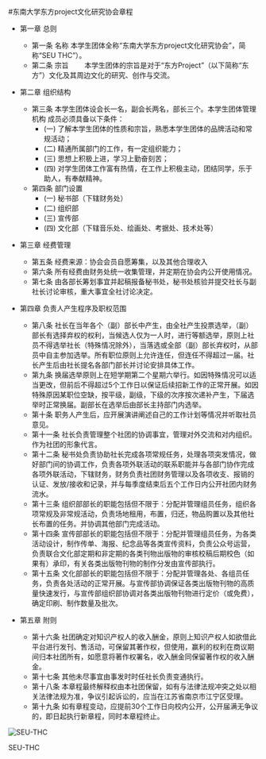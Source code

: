 #东南大学东方project文化研究协会章程

*    第一章 总则
        *    第一条 名称
    本学生团体全称“东南大学东方project文化研究协会”，简称“SEU THC”）。
        *    第二条 宗旨
　　本学生团体的宗旨是对于“东方Project”（以下简称“东方”）文化及其周边文化的研究、创作与交流。
　　　　
*    第二章 组织结构
        *    第三条 本学生团体设会长一名，副会长两名，部长三个。本学生团体管理机构    成员必须具备以下条件：
                -    (一) 了解本学生团体的性质和宗旨，熟悉本学生团体的品牌活动和常规活动；
                -    (二) 精通所属部门的工作，有一定组织能力；
                -    (三) 思想上积极上进，学习上勤奋刻苦；
                -    (四) 对学生团体工作富有热情，在工作上积极主动，团结同学，乐于助人，有奉献精神。
        *    第四条  部门设置
                -    (一) 秘书部（下辖财务处）
                -    (二) 组织部
                -    (三) 宣传部
                -    (四) 文化部（下辖音乐处、绘画处、考据处、技术处等）
*    第三章 经费管理
        *    第五条 经费来源：协会会员自愿筹集，以及其他合理收入
        *    第六条 所有经费由财务处统一收集管理，并定期在协会内公开使用情况。
        *    第七条 由各部长筹划事宜并起稿报备秘书处，秘书处核验并提交社长与副社长讨论审核，重大事宜全社讨论决定。

*    第四章 负责人产生程序及职权范围
        *    第八条 社长在当年各个（副）部长中产生，由全社产生投票选举，（副）部长有选择弃权的权利，当候选人仅为一人时，进行等额选举，原则上社员不得选举社长（特殊情况除外），当落选或全部（副）部长弃权时，从部员中自主参加选举。所有职位原则上允许连任，但连任不得超过一届。社长产生后由社长提名各部门部长并讨论安排具体工作。
        *    第九条 换届选举原则上在短学期第二个星期六举行。如因特殊情况可以适当更改，但前后不得超过5个工作日以保证后续招新工作的正常开展。如因特殊原因某职位空缺，按平级，副级，下级的次序按次递补产生，下届选举时正常换届。副部长在选举后由部长主持部门内选举。
        *    第十条 职务人产生后，应开展演讲阐述自己的工作计划等情况并听取社员意见。
        *    第十一条 社长负责管理整个社团的协调事宜，管理对外交流和对内组织。作为社团的形象代言。
        *    第十二条 秘书处负责协助社长完成各项常规任务，处理各项突发情况，做好部门间的协调工作，负责各项外联活动的联系职能并与各部门协作完成各项外联活动，下辖财务，财务负责社团财务管理以及各项收支、报销的认证、发放/接收和记录，并与每季度结束后五个工作日内公开社团内财务流水。
        *    第十三条 组织部部长的职能包括但不限于：分配并管理组员任务，组织各项常规及非常规活动，负责场地租用，布置，归还，物品购置以及其他社长布置的任务。并协调其他部门完成活动。
        *    第十四条 宣传部部长的职能包括但不限于：分配并管理组员任务，为各类活动设计，制作传单、海报、纪念品等各类宣传资料，负责公众号运营，负责联合文化部定期和非定期的各类刊物出版物的审核校稿后期校色（如果有）承印，有关各类出版物刊物的制作分发由宣传部执行。
        *    第十五条 文化部部长的职能包括但不限于：分配并管理各处、各组员任务，负责各处活动的正常开展。与宣传部协调保证各类出版物刊物的高质量快速发行，与宣传部组织部协调对各类出版物刊物进行定价（或免费），确定印刷、制作数量及批次。
*    第五章 附则
        *    第十六条 社团确定对知识产权人的收入酬金，原则上知识产权人如欲借此平台进行发刊、售活动，可保留其著作权，但使用，赢利的权利在商议期间归本社团所有，如愿意将著作权署名，收入酬金同保留著作权的收入酬金。
        *    第十七条 其他未尽事宜由事发时时任社长负责变通执行。
        *    第十八条 本章程最终解释权由本社团保留，如有与法律法规冲突之处以相关法律法规为准，争议引起诉讼的，应当在江苏省南京市江宁区受理。
        *    第十九条 如有章程变动，应提前30个工作日向校内公开，公开届满无争议的，即日起执行新章程，同时本章程终止。



![SEU-THC][id]

[id]:https://github.com/Hakurei-Reimu-SkylarkStudio/SEU-THC/blob/master/SEU_THC_logo.png "Title"
	SEU-THC